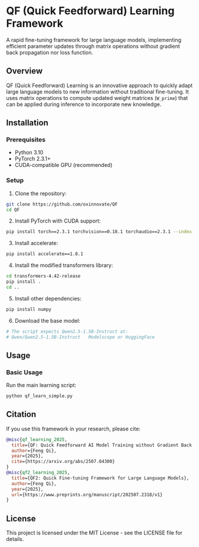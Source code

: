 # QF (Quick Feedforward) Learning Framework

A rapid fine-tuning framework for large language models, implementing efficient parameter updates through matrix operations without gradient back propagation nor loss function.

## Overview

QF (Quick Feedforward) Learning is an innovative approach to quickly adapt large language models to new information without traditional fine-tuning. It uses matrix operations to compute updated weight matrices (`W_prime`) that can be applied during inference to incorporate new knowledge.


## Installation

### Prerequisites

- Python 3.10
- PyTorch 2.3.1+
- CUDA-compatible GPU (recommended)

### Setup

1. Clone the repository:
```bash
git clone https://github.com/oxinnovate/QF
cd QF
```

2. Install PyTorch with CUDA support:
```bash
pip install torch==2.3.1 torchvision==0.18.1 torchaudio==2.3.1 --index-url https://download.pytorch.org/whl/cu121
```

3. Install accelerate:
```bash
pip install accelerate==1.8.1
```

4. Install the modified transformers library:
```bash
cd transformers-4.42-release
pip install .
cd ..
```

5. Install other dependencies:
```bash
pip install numpy
```

6. Download the base model:
```bash
# The script expects Qwen2.5-1.5B-Instruct at:
# Qwen/Qwen2.5-1.5B-Instruct   Modelscope or HuggingFace
```

## Usage

### Basic Usage

Run the main learning script:

```bash
python qf_learn_simple.py
```

## Citation

If you use this framework in your research, please cite:

```bibtex
@misc{qf_learning_2025,
  title={QF: Quick Feedforward AI Model Training without Gradient Back Propagation},
  author={Feng Qi},
  year={2025},
  cite={https://arxiv.org/abs/2507.04300}
}
@misc{qf2_learning_2025,
  title={QF2: Quick Fine-tuning Framework for Large Language Models},
  author={Feng Qi},
  year={2025},
  url={https://www.preprints.org/manuscript/202507.2318/v1}
}
```

## License

This project is licensed under the MIT License - see the LICENSE file for details.
